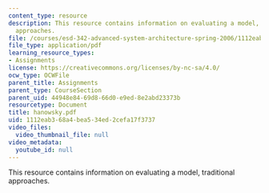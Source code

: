 ```yaml
---
content_type: resource
description: This resource contains information on evaluating a model, traditional
  approaches.
file: /courses/esd-342-advanced-system-architecture-spring-2006/1112eab368a4bea534ed2cefa17f3737_hanowsky.pdf
file_type: application/pdf
learning_resource_types:
- Assignments
license: https://creativecommons.org/licenses/by-nc-sa/4.0/
ocw_type: OCWFile
parent_title: Assignments
parent_type: CourseSection
parent_uid: 44948e84-69d8-66d0-e9ed-8e2abd23373b
resourcetype: Document
title: hanowsky.pdf
uid: 1112eab3-68a4-bea5-34ed-2cefa17f3737
video_files:
  video_thumbnail_file: null
video_metadata:
  youtube_id: null
---
```

This resource contains information on evaluating a model, traditional approaches.